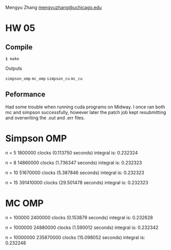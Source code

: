 
Mengyu Zhang
mengyuzhang@uchicago.edu

HW 05
=====

Compile
-------

```
$ make 
```

Outputs

`simpson_omp`
`mc_omp`
`simpson_cu`
`mc_cu`


Peformance
----------

Had some trouble when running cuda programs on Midway. I once ran both mc and simpson successfully, however later the patch job kept resubmitting and overwriting the .out and .err files. 

Simpson OMP 
===========

n = 5
1800000 clocks (0.113750 seconds)
integral is: 0.232324

n = 8
14860000 clocks (1.736347 seconds)
integral is: 0.232323

n = 10
51670000 clocks (5.387846 seconds)
integral is: 0.232323

n = 15 
391410000 clocks (29.501478 seconds)
integral is: 0.232323

MC OMP 
======

n = 100000
2400000 clocks (0.153879 seconds)
integral is: 0.232628

n = 1000000
24880000 clocks (1.590012 seconds)
integral is: 0.232342

n = 10000000
235870000 clocks (15.098052 seconds)
integral is: 0.232248

